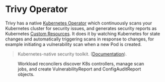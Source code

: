 # Trivy Operator  

Trivy has a native [Kubernetes Operator](https://kubernetes.io/docs/concepts/extend-kubernetes/operator/) which continuously scans your Kubernetes cluster for security issues, and generates security reports as Kubernetes [Custom Resources](https://kubernetes.io/docs/concepts/extend-kubernetes/api-extension/custom-resources/). It does it by watching Kubernetes for state changes and automatically triggering scans in response to changes, for example initiating a vulnerability scan when a new Pod is created.


> Kubernetes-native security toolkit. ([Documentation](https://aquasecurity.github.io/trivy-operator/latest)).

<figure>
  <figcaption>Workload reconcilers discover K8s controllers, manage scan jobs, and create VulnerabilityReport and ConfigAuditReport objects.</figcaption>
</figure>
